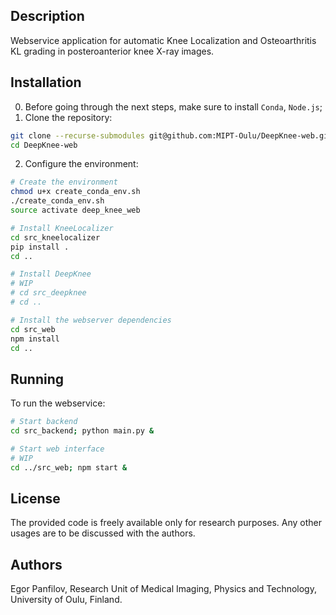Description
-----------

Webservice application for automatic Knee Localization and Osteoarthritis KL grading in posteroanterior knee X-ray images.

Installation
------------

0. Before going through the next steps, make sure to install `Conda`, `Node.js`;
1. Clone the repository:
```bash
git clone --recurse-submodules git@github.com:MIPT-Oulu/DeepKnee-web.git
cd DeepKnee-web
```
2. Configure the environment:
```bash
# Create the environment
chmod u+x create_conda_env.sh
./create_conda_env.sh
source activate deep_knee_web

# Install KneeLocalizer
cd src_kneelocalizer
pip install .
cd ..

# Install DeepKnee
# WIP
# cd src_deepknee
# cd ..

# Install the webserver dependencies
cd src_web
npm install
cd ..
```

Running
-------

To run the webservice:
```bash
# Start backend
cd src_backend; python main.py &

# Start web interface
# WIP
cd ../src_web; npm start &
```

License
-------

The provided code is freely available only for research purposes. Any other usages are to be discussed with the authors.

Authors
-------

Egor Panfilov, Research Unit of Medical Imaging, Physics and Technology, University of Oulu, Finland.
